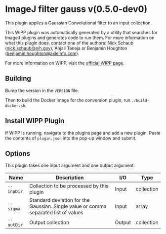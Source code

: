 # ImageJ filter gauss v(0.5.0-dev0)

This plugin applies a Gaussian Convolutional filter to an input collection.

This WIPP plugin was automatically generated by a utility that searches for
ImageJ plugins and generates code to run them. For more information on what this
plugin does, contact one of the authors: Nick Schaub (nick.schaub@nih.gov),
Anjali Taneja or Benjamin Houghton (benjamin.houghton@axleinfo.com).

For more information on WIPP, visit the [official WIPP page](https://isg.nist.gov/deepzoomweb/software/wipp).

## Building

Bump the version in the `VERSION` file.

Then to build the Docker image for the conversion plugin, run
`./build-docker.sh`.

## Install WIPP Plugin

If WIPP is running, navigate to the plugins page and add a new plugin.
Paste the contents of `plugin.json` into the pop-up window and submit.

## Options

This plugin takes one input argument and one output argument:

| Name       | Description                                                                                | I/O    | Type       |
| ---------- | ------------------------------------------------------------------------------------------ | ------ | ---------- |
| `--inpDir` | Collection to be processed by this plugin                                                  | Input  | collection |
| `--sigma` | Standard deviation for the Gaussian. Single value or comma separated list of values  | Input  | array      |
| `--outDir` | Output collection                                                                          | Output | collection |
